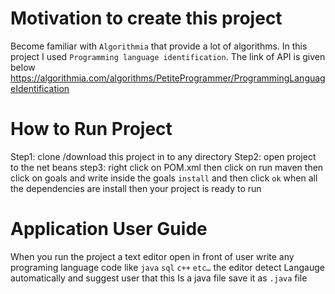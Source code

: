 # Motivation to create this project 
Become familiar with `Algorithmia` that provide a lot of algorithms. In this project I used 
`Programming language identification`.
The link of API is given below
https://algorithmia.com/algorithms/PetiteProgrammer/ProgrammingLanguageIdentification

# How to Run Project 
Step1: clone /download this project in to any directory
Step2: open project to the net beans 
step3: right click on POM.xml then click on run maven then click on goals and write inside the goals `install` and then click `ok`
when all the dependencies are install then your project is ready to run 

# Application User Guide  
When you run the project a text editor open in front of user write any programing language code like `java`  `sql` `c++` `etc…` the editor detect Langauge automatically and suggest user that this Is a java file save it as `.java` file  

